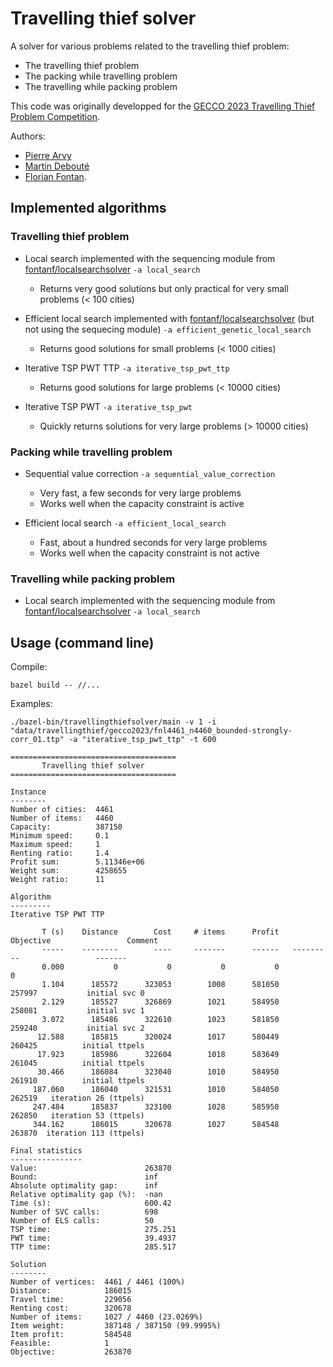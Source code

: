 # Travelling thief solver

A solver for various problems related to the travelling thief problem:
* The travelling thief problem
* The packing while travelling problem
* The travelling while packing problem

This code was originally developped for the [GECCO 2023 Travelling Thief Problem Competition](https://sites.google.com/view/ttp-gecco2023/home).

Authors:
* [Pierre Arvy](https://github.com/arvypierre)
* [Martin Debouté](https://github.com/mdeboute)
* [Florian Fontan](https://github.com/fontanf).

## Implemented algorithms

### Travelling thief problem

* Local search implemented with the sequencing module from [fontanf/localsearchsolver](https://github.com/fontanf/localsearchsolver) `-a local_search`
  * Returns very good solutions but only practical for very small problems (< 100 cities)

* Efficient local search implemented with [fontanf/localsearchsolver](https://github.com/fontanf/localsearchsolver) (but not using the sequecing module) `-a efficient_genetic_local_search`
  * Returns good solutions for small problems (< 1000 cities)

* Iterative TSP PWT TTP `-a iterative_tsp_pwt_ttp`
  * Returns good solutions for large problems (< 10000 cities)

* Iterative TSP PWT `-a iterative_tsp_pwt`
  * Quickly returns solutions for very large problems (> 10000 cities)

### Packing while travelling problem

* Sequential value correction `-a sequential_value_correction`
  * Very fast, a few seconds for very large problems
  * Works well when the capacity constraint is active

* Efficient local search `-a efficient_local_search`
  * Fast, about a hundred seconds for very large problems
  * Works well when the capacity constraint is not active

### Travelling while packing problem

* Local search implemented with the sequencing module from [fontanf/localsearchsolver](https://github.com/fontanf/localsearchsolver) `-a local_search`

## Usage (command line)

Compile:
```shell
bazel build -- //...
```

Examples:

```shell
./bazel-bin/travellingthiefsolver/main -v 1 -i "data/travellingthief/gecco2023/fnl4461_n4460_bounded-strongly-corr_01.ttp" -a "iterative_tsp_pwt_ttp" -t 600
```
```
=====================================
       Travelling thief solver       
=====================================

Instance
--------
Number of cities:  4461
Number of items:   4460
Capacity:          387150
Minimum speed:     0.1
Maximum speed:     1
Renting ratio:     1.4
Profit sum:        5.11346e+06
Weight sum:        4258655
Weight ratio:      11

Algorithm
---------
Iterative TSP PWT TTP

       T (s)    Distance        Cost     # items      Profit   Objective                 Comment
       -----    --------        ----     -------      ------   ---------                 -------
       0.000           0           0           0           0           0                        
       1.104      185572      323053        1008      581050      257997           initial svc 0
       2.129      185527      326869        1021      584950      258081           initial svc 1
       3.072      185486      322610        1023      581850      259240           initial svc 2
      12.588      185815      320024        1017      580449      260425          initial ttpels
      17.923      185986      322604        1018      583649      261045          initial ttpels
      30.466      186084      323040        1010      584950      261910          initial ttpels
     187.060      186040      321531        1010      584050      262519   iteration 26 (ttpels)
     247.484      185837      323100        1028      585950      262850   iteration 53 (ttpels)
     344.162      186015      320678        1027      584548      263870  iteration 113 (ttpels)

Final statistics
----------------
Value:                        263870
Bound:                        inf
Absolute optimality gap:      inf
Relative optimality gap (%):  -nan
Time (s):                     600.42
Number of SVC calls:          698
Number of ELS calls:          50
TSP time:                     275.251
PWT time:                     39.4937
TTP time:                     285.517

Solution
--------
Number of vertices:  4461 / 4461 (100%)
Distance:            186015
Travel time:         229056
Renting cost:        320678
Number of items:     1027 / 4460 (23.0269%)
Item weight:         387148 / 387150 (99.9995%)
Item profit:         584548
Feasible:            1
Objective:           263870
```
